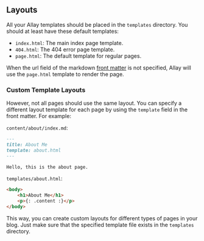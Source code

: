 ## Layouts

All your Allay templates should be placed in the `templates` directory. You should at least have these default
templates:

- `index.html`: The main index page template.
- `404.html`: The 404 error page template.
- `page.html`: The default template for regular pages.

When the url field of the markdown [front matter](../contents/front-matter.md) is not specified, Allay will use the
`page.html` template to render the page.

### Custom Template Layouts

However, not all pages should use the same layout. You can specify a different layout template for each page by using
the `template` field in the front matter. For example:

`content/about/index.md`:

```md
---
title: About Me
template: about.html
---

Hello, this is the about page.
```

`templates/about.html`:

```html
<body>
    <h1>About Me</h1>
    <p>{: .content :}</p>
</body>
```

This way, you can create custom layouts for different types of pages in your blog. Just make sure that the specified
template file exists in the `templates` directory.
